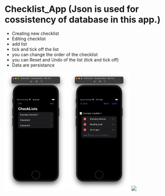 # Checklist_App (Json is used for cossistency of database in this app.)

- Creating new checklist
- Editing checklist
- add list
- tick and tick off the list
- you can change the order of the checklist
- you can Reset and Undo of the list (tick and tick off)
- Data are persistance

<img src="https://github.com/Duwon98/Checklist_App/blob/main/Home.png" width = "200px"/>
<img src="https://github.com/Duwon98/Checklist_App/blob/main/Lists.png" width = "200px"/>
<img src="https://github.com/Duwon98/Checklist_App/blob/main/Tick and tick off.png width = "200px"" />
